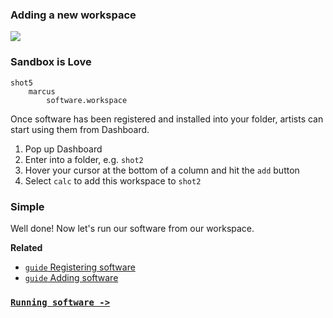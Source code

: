 ### Adding a new workspace

![](https://dl.dropbox.com/s/lhz9qa3qlmmheue/videoplaceholder.png)

### Sandbox is Love

```
shot5
	marcus
		software.workspace
```

Once software has been registered and installed into your folder, artists can start using them from Dashboard.

1. Pop up Dashboard
2. Enter into a folder, e.g. `shot2`
3. Hover your cursor at the bottom of a column and hit the `add` button
4. Select `calc` to add this workspace to `shot2`

### Simple

Well done! Now let's run our software from our workspace.

**Related**

* [`guide` Registering software](../registering-software)
* [`guide` Adding software](../adding-software)

### [`Running software ->`](../running-software)